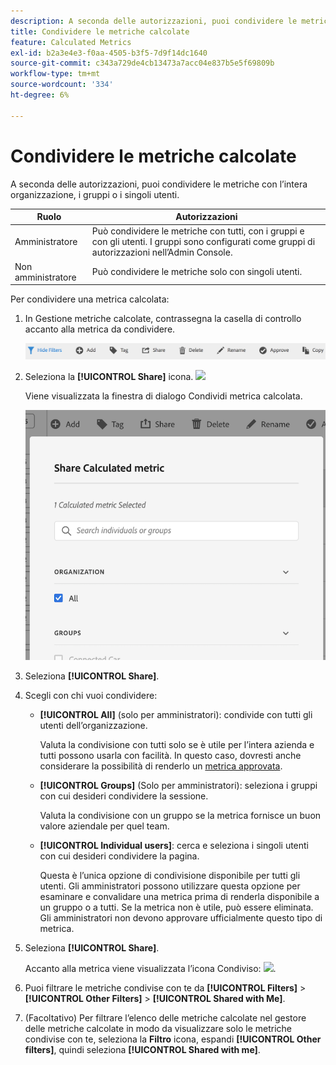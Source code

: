 ```yaml
---
description: A seconda delle autorizzazioni, puoi condividere le metriche con l’intera organizzazione, i gruppi o i singoli utenti.
title: Condividere le metriche calcolate
feature: Calculated Metrics
exl-id: b2a3e4e3-f0aa-4505-b3f5-7d9f14dc1640
source-git-commit: c343a729de4cb13473a7acc04e837b5e5f69809b
workflow-type: tm+mt
source-wordcount: '334'
ht-degree: 6%

---
```


# Condividere le metriche calcolate

A seconda delle autorizzazioni, puoi condividere le metriche con l’intera organizzazione, i gruppi o i singoli utenti.

| Ruolo | Autorizzazioni |
|---|---|
| Amministratore | Può condividere le metriche con tutti, con i gruppi e con gli utenti. I gruppi sono configurati come gruppi di autorizzazioni nell’Admin Console. |
| Non amministratore | Può condividere le metriche solo con singoli utenti. |

Per condividere una metrica calcolata:

1. In Gestione metriche calcolate, contrassegna la casella di controllo accanto alla metrica da condividere.

   ![Gestione delle metriche calcolate: mostra le icone disponibili nella parte superiore della finestra, inclusi Nascondi filtri, Assegna tag, Condividi, Elimina e Copia.](assets/cm_task_bar.png)

1. Seleziona la **[!UICONTROL Share]** icona. ![](https://spectrum.adobe.com/static/icons/workflow_18/Smock_Share_18_N.svg)

   Viene visualizzata la finestra di dialogo Condividi metrica calcolata.

   ![Finestra Condividi metrica calcolata con l’opzione Tutto selezionata per l’organizzazione.](assets/cm_share.png)

1. Seleziona **[!UICONTROL Share]**.

1. Scegli con chi vuoi condividere:

   * **[!UICONTROL All]** (solo per amministratori): condivide con tutti gli utenti dell’organizzazione.

     Valuta la condivisione con tutti solo se è utile per l’intera azienda e tutti possono usarla con facilità. In questo caso, dovresti anche considerare la possibilità di renderlo un [metrica approvata](/help/components/calc-metrics/cm-workflow/cm-approving.md).

   * **[!UICONTROL Groups]** (Solo per amministratori): seleziona i gruppi con cui desideri condividere la sessione.

     Valuta la condivisione con un gruppo se la metrica fornisce un buon valore aziendale per quel team.

   * **[!UICONTROL Individual users]**: cerca e seleziona i singoli utenti con cui desideri condividere la pagina.

     Questa è l’unica opzione di condivisione disponibile per tutti gli utenti. Gli amministratori possono utilizzare questa opzione per esaminare e convalidare una metrica prima di renderla disponibile a un gruppo o a tutti. Se la metrica non è utile, può essere eliminata. Gli amministratori non devono approvare ufficialmente questo tipo di metrica.

1. Seleziona **[!UICONTROL Share]**.

   Accanto alla metrica viene visualizzata l’icona Condiviso: ![](https://spectrum.adobe.com/static/icons/workflow_18/Smock_Share_18_N.svg).

1. Puoi filtrare le metriche condivise con te da **[!UICONTROL Filters]** > **[!UICONTROL Other Filters]** > **[!UICONTROL Shared with Me]**.

1. (Facoltativo) Per filtrare l’elenco delle metriche calcolate nel gestore delle metriche calcolate in modo da visualizzare solo le metriche condivise con te, seleziona la **Filtro** icona, espandi **[!UICONTROL Other filters]**, quindi seleziona **[!UICONTROL Shared with me]**.
